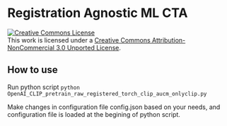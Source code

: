 # Registration Agnostic ML CTA
<a rel="license" href="http://creativecommons.org/licenses/by-nc/3.0/"><img alt="Creative Commons License" style="border-width:0" src="https://i.creativecommons.org/l/by-nc/3.0/88x31.png" /></a><br />This work is licensed under a <a rel="license" href="http://creativecommons.org/licenses/by-nc/3.0/">Creative Commons Attribution-NonCommercial 3.0 Unported License</a>.

## How to use
Run python script
```python OpenAI_CLIP_pretrain_raw_registered_torch_clip_aucm_onlyclip.py```

Make changes in configuration file config.json based on your needs, and configuration file is loaded at the begining of python script.
